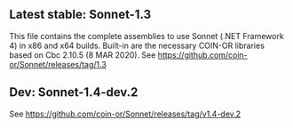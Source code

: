 Latest stable: Sonnet-1.3
-------------------------

This file contains the complete assemblies to use Sonnet (.NET Framework 4) in x86 and x64 builds.
Built-in are the necessary COIN-OR libraries based on Cbc 2.10.5 (8 MAR 2020).
See https://github.com/coin-or/Sonnet/releases/tag/1.3

Dev: Sonnet-1.4-dev.2
---------------------
See https://github.com/coin-or/Sonnet/releases/tag/v1.4-dev.2
